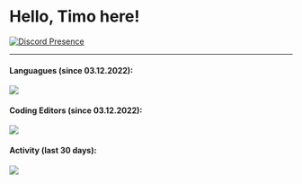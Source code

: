 <h1>Hello, Timo here!</h1>

[![Discord Presence](https://lanyard.cnrad.dev/api/473737542630637569)](https://discord.com/users/473737542630637569)

---

#### Languagues (since 03.12.2022):

<a href="https://github.com/Timo1005"><img src="https://wakatime.com/share/@Timo1005/73950e99-694e-430e-8339-48a88473d2be.png" /></a>

#### Coding Editors (since 03.12.2022):

<a href="https://github.com/Timo1005"><img src="https://wakatime.com/share/@Timo1005/d3aaa6a2-2d23-4e1c-a99b-a24fb8467874.png" /></a>

#### Activity (last 30 days):

<a href="https://github.com/Timo1005"><img src="https://wakatime.com/share/@Timo1005/71042fa9-409f-4662-a612-28538aa11de9.png" /></a>
